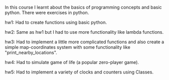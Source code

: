 In this course I learnt about the basics of programming concepts and basic python.
There were exercises in python.

hw1: Had to create functions using basic python.

hw2: Same as hw1 but I had to use more functionality like lambda functions.

hw3: Had to implement a little more complicated functions and also create a simple map-coordinates system with some functionality like "print_nearby_locations".

hw4: Had to simulate game of life (a popular zero-player game).

hw5: Had to implement a variety of clocks and counters using Classes.

